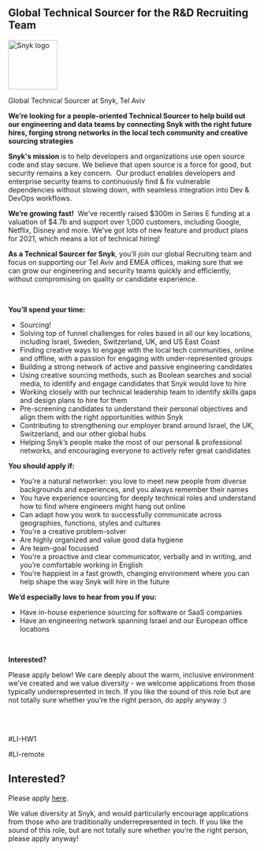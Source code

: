 Global Technical Sourcer for the R&D Recruiting Team
---

<img src="https://res.cloudinary.com/snyk/image/upload/v1537345894/press-kit/brand/logo-black.png" width="100" alt="Snyk logo" />

<p><span style="font-weight: 400;">Global Technical Sourcer at Snyk, Tel Aviv</span></p>
<p><strong>We’re looking for a people-oriented Technical Sourcer to help build out our engineering and data teams by connecting Snyk with the right future hires, forging strong networks in the local tech community and creative sourcing strategies&nbsp;</strong></p>
<p><strong>Snyk's mission </strong><span style="font-weight: 400;">is to help developers and organizations use open source code and stay secure. We believe that open source is a force for good, but security remains a key concern.&nbsp; Our product enables developers and enterprise security teams to continuously find &amp; fix vulnerable dependencies without slowing down, with seamless integration into Dev &amp; DevOps workflows.</span></p>
<p><strong>We’re growing fast!</strong><span style="font-weight: 400;">&nbsp; We’ve recently raised $300m in Series E funding at a valuation of $4.7b and support over 1,000 customers, including Google, Netflix, Disney and more. We’ve got lots of new feature and product plans for 2021, which means a lot of technical hiring!&nbsp;</span></p>
<p><strong>As a Technical Sourcer for Snyk</strong><span style="font-weight: 400;">, you’ll join our global Recruiting team and focus on supporting our Tel Aviv and EMEA offices, making sure that we can grow our engineering and security teams quickly and efficiently, without compromising on quality or candidate experience.&nbsp;</span></p>
<p>&nbsp;</p>
<p><strong>You’ll spend your time:</strong></p>
<ul>
<li style="font-weight: 400;"><span style="font-weight: 400;">Sourcing!</span></li>
<li style="font-weight: 400;"><span style="font-weight: 400;">Solving top of funnel challenges for roles based in all our key locations, including Israel, Sweden, Switzerland, UK, and US East Coast</span></li>
<li style="font-weight: 400;"><span style="font-weight: 400;">Finding creative ways to engage with the local tech communities, online and offline, </span><span style="font-weight: 400;">with a passion for engaging with under-represented groups</span></li>
<li style="font-weight: 400;"><span style="font-weight: 400;">Building a strong network of active and passive engineering candidates&nbsp;</span></li>
<li style="font-weight: 400;"><span style="font-weight: 400;">Using creative sourcing methods, such as Boolean searches and social media, to identify and engage candidates that Snyk would love to hire</span></li>
<li style="font-weight: 400;"><span style="font-weight: 400;">Working closely with our technical leadership team to identify skills gaps and design plans to hire for them</span></li>
<li style="font-weight: 400;"><span style="font-weight: 400;">Pre-screening candidates to understand their personal objectives and align them with the right opportunities within Snyk</span></li>
<li style="font-weight: 400;"><span style="font-weight: 400;">Contributing to strengthening our employer brand around Israel, the UK, Switzerland, and our other global hubs</span></li>
<li style="font-weight: 400;"><span style="font-weight: 400;">Helping Snyk’s people make the most of our personal &amp; professional networks, and encouraging everyone to actively refer great candidates</span></li>
</ul>
<p><strong>You should apply if:</strong></p>
<ul>
<li style="font-weight: 400;"><span style="font-weight: 400;">You’re a natural networker: you love to meet new people from diverse backgrounds and experiences, and you always remember their names</span></li>
<li style="font-weight: 400;"><span style="font-weight: 400;">You have experience sourcing for deeply technical roles and understand how to find where engineers might hang out online&nbsp;</span></li>
<li style="font-weight: 400;"><span style="font-weight: 400;">Can adapt how you work to successfully communicate across geographies, functions, styles and cultures</span></li>
<li style="font-weight: 400;"><span style="font-weight: 400;">You’re a creative problem-solver</span></li>
<li style="font-weight: 400;"><span style="font-weight: 400;">Are highly organized and value good data hygiene&nbsp;</span></li>
<li style="font-weight: 400;"><span style="font-weight: 400;">Are team-goal focussed</span></li>
<li style="font-weight: 400;"><span style="font-weight: 400;">You’re a proactive and clear communicator, verbally and in writing, and you’re comfortable working in English&nbsp;</span></li>
<li style="font-weight: 400;"><span style="font-weight: 400;">You’re happiest in a fast growth, changing environment where you can help shape the way Snyk will hire in the future</span></li>
</ul>
<p><strong>We’d especially love to hear from you if you:</strong></p>
<ul>
<li style="font-weight: 400;"><span style="font-weight: 400;">Have in-house experience sourcing for software or SaaS companies</span></li>
<li style="font-weight: 400;"><span style="font-weight: 400;">Have an engineering network spanning Israel and our European office locations</span></li>
</ul>
<p>&nbsp;</p>
<p><strong>Interested?</strong></p>
<p><span style="font-weight: 400;">Please apply below! We care deeply about the warm, inclusive environment we’ve created and we value diversity - we welcome applications from those typically underrepresented in tech. If you like the sound of this role but are not totally sure whether you’re the right person, do apply anyway :)</span><strong><br><br></strong></p>
<p>&nbsp;</p>
<p><span style="font-weight: 400;">#LI-HW1</span></p>
<p><span style="font-weight: 400;">#LI-remote</span></p>

Interested?
---

Please apply [here](https://boards.greenhouse.io/snyk/jobs/4191287002#app).

We value diversity at Snyk, and would particularly encourage applications from those who are traditionally underrepresented in tech.
If you like the sound of this role, but are not totally sure whether you’re the right person, please apply anyway!
